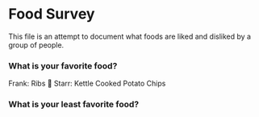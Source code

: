 # Food Survey

This file is an attempt to document what foods are liked and disliked by a group of people.

### What is your favorite food?
Frank: Ribs :meat_on_bone:
Starr: Kettle Cooked Potato Chips

### What is your least favorite food?

